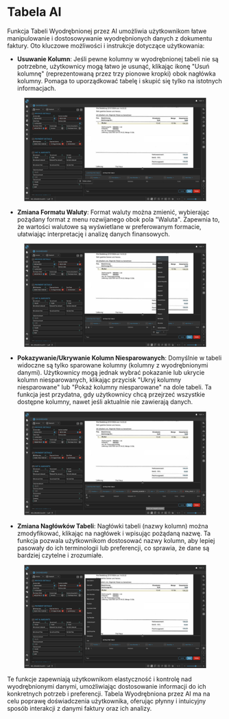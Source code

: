 # Tabela AI

Funkcja Tabeli Wyodrębnionej przez AI umożliwia użytkownikom łatwe manipulowanie i dostosowywanie wyodrębnionych danych z dokumentu faktury. Oto kluczowe możliwości i instrukcje dotyczące użytkowania:

* **Usuwanie Kolumn**: Jeśli pewne kolumny w wyodrębnionej tabeli nie są potrzebne, użytkownicy mogą łatwo je usunąć, klikając ikonę "Usuń kolumnę" (reprezentowaną przez trzy pionowe kropki) obok nagłówka kolumny. Pomaga to uporządkować tabelę i skupić się tylko na istotnych informacjach.

<figure><img src="../.gitbook/assets/Bildschirmfoto 2024-05-08 um 20.48.56 (1).png" alt=""><figcaption></figcaption></figure>

* **Zmiana Formatu Waluty**: Format waluty można zmienić, wybierając pożądany format z menu rozwijanego obok pola "Waluta". Zapewnia to, że wartości walutowe są wyświetlane w preferowanym formacie, ułatwiając interpretację i analizę danych finansowych.

<figure><img src="../.gitbook/assets/Bildschirmfoto 2024-05-08 um 20.49.15 (2).png" alt=""><figcaption></figcaption></figure>

* **Pokazywanie/Ukrywanie Kolumn Niesparowanych**: Domyślnie w tabeli widoczne są tylko sparowane kolumny (kolumny z wyodrębnionymi danymi). Użytkownicy mogą jednak wybrać pokazanie lub ukrycie kolumn niesparowanych, klikając przycisk "Ukryj kolumny niesparowane" lub "Pokaż kolumny niesparowane" na dole tabeli. Ta funkcja jest przydatna, gdy użytkownicy chcą przejrzeć wszystkie dostępne kolumny, nawet jeśli aktualnie nie zawierają danych.

<figure><img src="../.gitbook/assets/Bildschirmfoto 2024-05-08 um 20.49.26 (2).png" alt=""><figcaption></figcaption></figure>

* **Zmiana Nagłówków Tabeli**: Nagłówki tabeli (nazwy kolumn) można zmodyfikować, klikając na nagłówek i wpisując pożądaną nazwę. Ta funkcja pozwala użytkownikom dostosować nazwy kolumn, aby lepiej pasowały do ich terminologii lub preferencji, co sprawia, że dane są bardziej czytelne i zrozumiałe.

<figure><img src="../.gitbook/assets/Bildschirmfoto 2024-05-08 um 20.48.43.png" alt=""><figcaption></figcaption></figure>

Te funkcje zapewniają użytkownikom elastyczność i kontrolę nad wyodrębnionymi danymi, umożliwiając dostosowanie informacji do ich konkretnych potrzeb i preferencji. Tabela Wyodrębniona przez AI ma na celu poprawę doświadczenia użytkownika, oferując płynny i intuicyjny sposób interakcji z danymi faktury oraz ich analizy.
